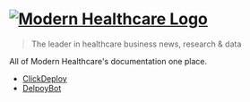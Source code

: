 # [![Modern Healthcare Logo](http://www.modernhealthcare.com/images/mh-logo.gif 'Modern Healthcare Logo')](http://www.modernhealthcare.com/)

> The leader in healthcare business news, research & data

All of Modern Healthcare's documentation one place.

- [ClickDeploy](https://clickdeploy.co/)
- [DelpoyBot](https://deploybot.com/)
